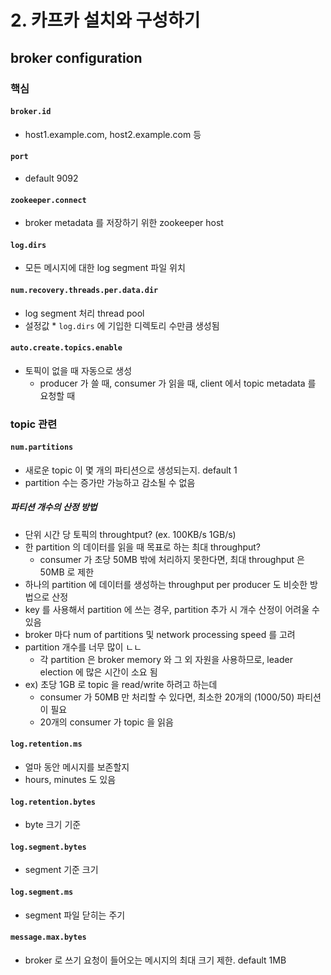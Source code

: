 # 2. 카프카 설치와 구성하기

## broker configuration
### 핵심
#### `broker.id`
- host1.example.com, host2.example.com 등

#### `port`
- default 9092

#### `zookeeper.connect`
- broker metadata 를 저장하기 위한 zookeeper host

#### `log.dirs`
- 모든 메시지에 대한 log segment 파일 위치

#### `num.recovery.threads.per.data.dir`
- log segment 처리 thread pool
- 설정값 * `log.dirs` 에 기입한 디렉토리 수만큼 생성됨

#### `auto.create.topics.enable`
- 토픽이 없을 때 자동으로 생성
  - producer 가 쓸 때, consumer 가 읽을 때, client 에서 topic metadata 를 요청할 때

### topic 관련
#### `num.partitions`
- 새로운 topic 이 몇 개의 파티션으로 생성되는지. default 1
- partition 수는 증가만 가능하고 감소될 수 없음

##### 파티션 개수의 산정 방법
- 단위 시간 당 토픽의 throughtput? (ex. 100KB/s 1GB/s)
- 한 partition 의 데이터를 읽을 때 목표로 하는 최대 throughput?
  - consumer 가 초당 50MB 밖에 처리하지 못한다면, 최대 throughput 은 50MB 로 제한
- 하나의 partition 에 데이터를 생성하는 throughput per producer 도 비슷한 방법으로 산정
- key 를 사용해서 partition 에 쓰는 경우, partition 추가 시 개수 산정이 어려울 수 있음
- broker 마다 num of partitions 및 network processing speed 를 고려
- partition 개수를 너무 많이 ㄴㄴ
  - 각 partition 은 broker memory 와 그 외 자원을 사용하므로, leader election 에 많은 시간이 소요 됨
- ex) 초당 1GB 로 topic 을 read/write 하려고 하는데
  - consumer 가 50MB 만 처리할 수 있다면, 최소한 20개의 (1000/50) 파티션이 필요
  - 20개의 consumer 가 topic 을 읽음

#### `log.retention.ms`
- 얼마 동안 메시지를 보존할지
- hours, minutes 도 있음

#### `log.retention.bytes`
- byte 크기 기준

#### `log.segment.bytes`
- segment 기준 크기

#### `log.segment.ms`
- segment 파일 닫히는 주기

#### `message.max.bytes`
- broker 로 쓰기 요청이 들어오는 메시지의 최대 크기 제한. default 1MB